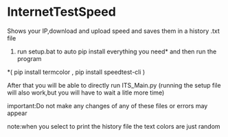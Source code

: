 # InternetTestSpeed
Shows your IP,download and upload speed and saves them in a history .txt file

1. run setup.bat to auto pip install everything you need* and then run the program

*( pip install termcolor , pip install speedtest-cli )

After that you will be able to directly run ITS_Main.py (running the setup file will also work,but you will have to wait a litle more time)

important:Do not make any changes of any of these files or errors may appear

note:when you select to print the history file the text colors are just random
